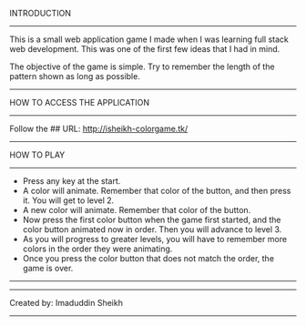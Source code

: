 INTRODUCTION
************************************************************

This is a small web application game I made when I was
learning full stack web development. This was one of the
first few ideas that I had in mind.

The objective of the game is simple. Try to remember the
length of the pattern shown as long as possible.

**********************************************************
HOW TO ACCESS THE APPLICATION
**********************************************************

Follow the ## URL: 
http://isheikh-colorgame.tk/

************************************************************
HOW TO PLAY
************************************************************

- Press any key at the start.
- A color will animate. Remember that color of the button,
and then press it. You will get to level 2.
- A new color will animate. Remember that color of the
button.
- Now press the first color button when the game first 
started, and the color button animated now in order. Then
you will advance to level 3.
-  As you will progress to greater levels, you will have
to remember more colors in the order they were animating.
- Once you press the color button that does not match the
order, the game is over.

************************************************************

************************************************************
Created by: Imaduddin Sheikh
************************************************************
